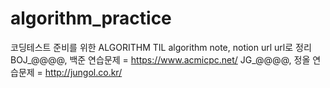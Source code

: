 # algorithm_practice


코딩테스트 준비를 위한 ALGORITHM TIL
algorithm note, notion url
url로 정리
BOJ_@@@@, 백준 연습문제 =  https://www.acmicpc.net/ 
JG_@@@@, 정올 연습문제 = http://jungol.co.kr/
